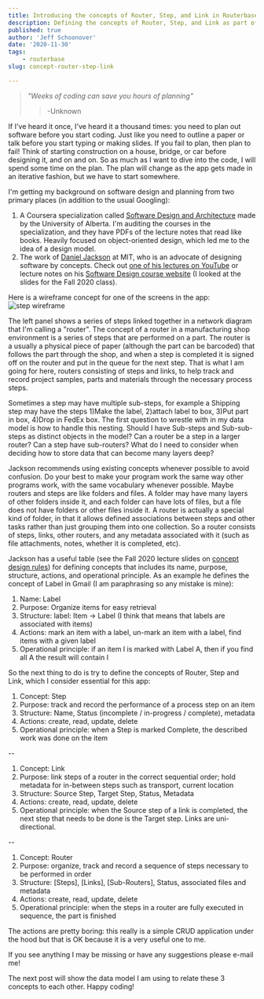 ```yaml
---
title: Introducing the concepts of Router, Step, and Link in Routerbase
description: Defining the concepts of Router, Step, and Link as part of the software design and planning process
published: true
author: 'Jeff Schoonover'
date: '2020-11-30'
tags:
    - routerbase
slug: concept-router-step-link

---
```


> *"Weeks of coding can save you hours of planning"*
>>-Unknown

If I've heard it once, I've heard it a thousand times: you need to plan out software before you start coding.  Just like you need to outline a paper or talk before you start typing or making slides.  If you fail to plan, then plan to fail!  Think of starting construction on a house, bridge, or car before designing it, and on and on.  So as much as I want to dive into the code, I will spend some time on the plan.  The plan will change as the app gets made in an iterative fashion, but we have to start somewhere.

I'm getting my background on software design and planning from two primary places (in addition to the usual Googling):

1. A Coursera specialization called [Software Design and Architecture](https://www.coursera.org/specializations/software-design-architecture) made by the University of Alberta.  I'm auditing the courses in the specialization, and they have PDFs of the lecture notes that read like books.  Heavily focused on object-oriented design, which led me to the idea of a design model.
2. The work of [Daniel Jackson](http://people.csail.mit.edu/dnj/) at MIT, who is an advocate of designing software by concepts.  Check out [one of his lectures on YouTube](https://www.youtube.com/watch?v=QkEidk2zkuw) or lecture notes on his [Software Design course website](https://canvas.mit.edu/courses/4415) (I looked at the slides for the Fall 2020 class).
 

Here is a wireframe concept for one of the screens in the app:
![step wireframe](https://res.cloudinary.com/dmntqdxsy/image/upload/v1597575321/jsdevblog/RB-step-sketch_d5d91m.png)

The left panel shows a series of steps linked together in a network diagram that I'm calling a "router".  The concept of a router in a manufacturing shop environment is a series of steps that are performed on a part.  The router is a usually a physical piece of paper (although the part can be barcoded) that follows the part through the shop, and when a step is completed it is signed off on the router and put in the queue for the next step.  That is what I am going for here, routers consisting of steps and links, to help track and record project samples, parts and materials through the necessary process steps.

Sometimes a step may have multiple sub-steps, for example a Shipping step may have the steps 1)Make the label, 2)attach label to box, 3)Put part in box, 4)Drop in FedEx box.  The first question to wrestle with in my data model is how to handle this nesting.  Should I have Sub-steps and Sub-sub-steps as distinct objects in the model?  Can a router be a step in a larger router?  Can a step have sub-routers?  What do I need to consider when deciding how to store data that can become many layers deep?

Jackson recommends using existing concepts whenever possible to avoid confusion.  Do your best to make your program work the same way other programs work, with the same vocabulary whenever possible.  Maybe routers and steps are like folders and files.  A folder may have many layers of other folders inside it, and each folder can have lots of files, but a file does not have folders or other files inside it.  A router is actually a special kind of folder, in that it allows defined associations between steps and other tasks rather than just grouping them into one collection.  So a router consists of steps, links, other routers, and any metadata associated with it (such as file attachments, notes, whether it is completed, etc).

Jackson has a useful table (see the Fall 2020 lecture slides on [concept design rules](https://canvas.mit.edu/courses/4415/pages/tuesday-10-slash-13-concept-design-rules?module_item_id=146785)) for defining concepts that includes its name, purpose, structure, actions, and operational principle.  As an example he defines the concept of Label in Gmail (I am paraphrasing so any mistake is mine):

1. Name: Label
2. Purpose: Organize items for easy retrieval
3. Structure: label: Item -> Label (I think that means that labels are associated with items)
4. Actions: mark an item with a label, un-mark an item with a label, find items with a given label
5. Operational principle: if an item I is marked with Label A, then if you find all A the result will contain I

So the next thing to do is try to define the concepts of Router, Step and Link, which I consider essential for this app:  

1. Concept: Step
2. Purpose: track and record the performance of a process step on an item
3. Structure: Name, Status (incomplete / in-progress / complete), metadata
4. Actions: create, read, update, delete
5. Operational principle: when a Step is marked Complete, the described work was done on the item  

--

1. Concept: Link
2. Purpose: link steps of a router in the correct sequential order; hold metadata for in-between steps such as transport, current location
3. Structure: Source Step, Target Step, Status, Metadata
4. Actions: create, read, update, delete
5. Operational principle: when the Source step of a link is completed, the next step that needs to be done is the Target step.  Links are uni-directional.  

--

1. Concept: Router
2. Purpose: organize, track and record a sequence of steps necessary to be performed in order
3. Structure: [Steps], [Links], [Sub-Routers], Status, associated files and metadata
4. Actions: create, read, update, delete
5. Operational principle: when the steps in a router are fully executed in sequence, the part is finished  

The actions are pretty boring: this really is a simple CRUD application under the hood but that is OK because it is a very useful one to me. 

If you see anything I may be missing or have any suggestions please e-mail me!

The next post will show the data model I am using to relate these 3 concepts to each other.  Happy coding!
